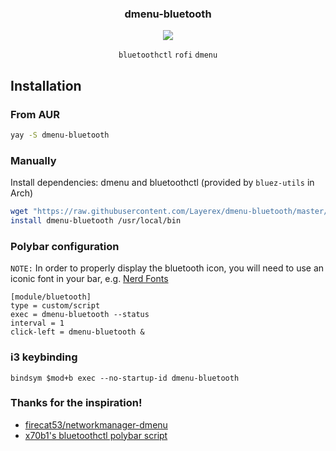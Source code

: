 <div align="center">
<h3>dmenu-bluetooth</h3>
<img src="https://github.com/ClydeDroid/rofi-bluetooth/raw/master/.meta/menu.gif">

`bluetoothctl` `rofi` `dmenu`

</div>

## Installation
### From AUR

``` sh
yay -S dmenu-bluetooth
```

### Manually

Install dependencies: dmenu and bluetoothctl (provided by `bluez-utils` in Arch)

``` sh
wget "https://raw.githubusercontent.com/Layerex/dmenu-bluetooth/master/dmenu-bluetooth"
install dmenu-bluetooth /usr/local/bin
```

### Polybar configuration

`NOTE:` In order to properly display the bluetooth icon, you will need to use an iconic font in your bar, e.g. [Nerd Fonts](https://github.com/ryanoasis/nerd-fonts)

```
[module/bluetooth]
type = custom/script
exec = dmenu-bluetooth --status
interval = 1
click-left = dmenu-bluetooth &
```

### i3 keybinding

```
bindsym $mod+b exec --no-startup-id dmenu-bluetooth
```

### Thanks for the inspiration!

- [firecat53/networkmanager-dmenu](https://github.com/firecat53/networkmanager-dmenu)
- [x70b1's bluetoothctl polybar script](https://github.com/polybar/polybar-scripts/tree/master/polybar-scripts/system-bluetooth-bluetoothctl)

